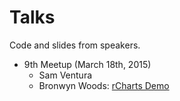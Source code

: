 # Talks
Code and slides from speakers.

* 9th Meetup (March 18th, 2015)
	* Sam Ventura
	* Bronwyn Woods: [rCharts Demo](https://github.com/Pittsburgh-useR-Group/Talks/tree/master/009_2015-03-18/rchartsdemo)
